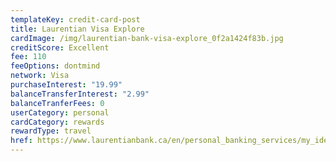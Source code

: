```yaml
---
templateKey: credit-card-post
title: Laurentian Visa Explore
cardImage: /img/laurentian-bank-visa-explore_0f2a1424f83b.jpg
creditScore: Excellent
fee: 110
feeOptions: dontmind
network: Visa
purchaseInterest: "19.99"
balanceTransferInterest: "2.99"
balanceTranferFees: 0
userCategory: personal
cardCategory: rewards
rewardType: travel
href: https://www.laurentianbank.ca/en/personal_banking_services/my_ideas/ideas_visa_explore.html
---
```

